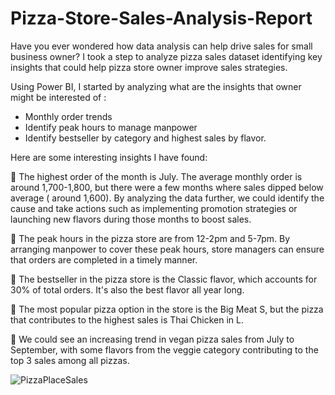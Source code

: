 # Pizza-Store-Sales-Analysis-Report


Have you ever wondered how data analysis can help drive sales for small business owner? I took a step to analyze pizza sales dataset identifying key insights that could help pizza store owner improve sales strategies.

Using Power BI, I started by analyzing what are the insights that owner might be interested of : 
* Monthly order trends 
* Identify peak hours to manage manpower 
* Identify bestseller by category and highest sales by flavor.


Here are some interesting insights I have found:

🍕   The highest order of the month is July. The average monthly order is around 1,700-1,800, but there were a few months where sales dipped below average ( around 1,600). By analyzing the data further, we could identify the cause and take actions such as implementing promotion strategies or launching new flavors during those months to boost sales.

🍕   The peak hours in the pizza store are from 12-2pm and 5-7pm. By arranging manpower to cover these peak hours, store managers can ensure that orders are completed in a timely manner.

🍕  The bestseller in the pizza store is the Classic flavor, which accounts for 30% of total orders. It's also the best flavor all year long.

🍕 The most popular pizza option in the store is the Big Meat S, but the pizza that contributes to the highest sales is Thai Chicken in L.

🍕 We could see an increasing trend in vegan pizza sales from July to September, with some flavors from the veggie category contributing to the top 3 sales among all pizzas.


![PizzaPlaceSales](https://user-images.githubusercontent.com/123582571/218880101-0f635aa2-53fc-43e0-925b-19ab4830528f.png)
